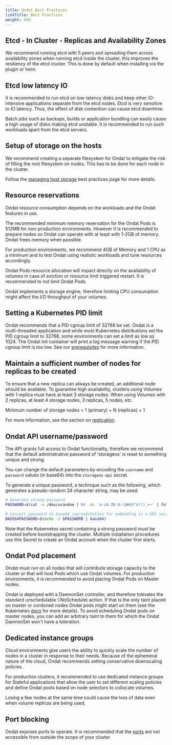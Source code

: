 ```yaml
---
title: Ondat Best Practices
linkTitle: Best Practices
weight: 450
---
```


## Etcd - In Cluster - Replicas and Availability Zones

We recommend running etcd with 5 peers and spreading them across availability zones when running etcd inside the cluster, this improves the resiliency of the etcd cluster. This is done by default when installing via the plugin or helm.

## Etcd low latency IO

It is recommended to run etcd on low-latency disks and keep other IO-intensive
applications separate from the etcd nodes. Etcd is very sensitive to IO latency.
Thus, the effect of disk contention can cause etcd downtime.

Batch jobs such as backups, builds or application bundling can easily cause a
high usage of disks making etcd unstable. It is recommended to run such
workloads apart from the etcd servers.

## Setup of storage on the hosts

We recommend creating a separate filesystem for Ondat to mitigate the risk
of filling the root filesystem on nodes. This has to be done for each node in
the cluster.

Follow the [managing host storage](/docs/operations/managing-host-storage) best practices page for more
details.

## Resource reservations

Ondat resource consumption depends on the workloads and the Ondat
features in use.

The recommended minimum memory reservation for the Ondat Pods is 512MB for
non-production environments. However it is recommended to prepare nodes so
Ondat can operate with at least with 1-2GB of memory. Ondat frees
memory when possible.

For production environments, we recommend 4GB of Memory and 1 CPU as a minimum
and to test Ondat using realistic workloads and tune resources accordingly.

Ondat Pods resource allocation will impact directly on the availability of
volumes in case of eviction or resource limit triggered restart. It is
recommended to not limit Ondat Pods.

Ondat implements a storage engine, therefore limiting CPU consumption might
affect the I/O throughput of your volumes.

## Setting a Kubernetes PID limit

Ondat recommends that a PID cgroup limit of 32768 be set. Ondat is a
multi-threaded application and while most Kubernetes distributions set the PID
cgroup limit to 32768, some environments can set a limit as low as 1024. The
Ondat init container will print a log message warning if the PID cgroup
limit is too low. See our [prerequisites](/docs/prerequisites/pidlimits) for
more information.

## Maintain a sufficient number of nodes for replicas to be created

To ensure that a new replica can always be created, an additional node should
be available. To guarantee high availability, clusters using Volumes with 1
replica must have at least 3 storage nodes. When using Volumes with 2
replicas, at least 4 storage nodes, 3 replicas, 5 nodes, etc.

Minimum number of storage nodes = 1 (primary) + N (replicas) + 1

For more information, see the section on
[replication](/docs/concepts/replication#number-of-nodes).

## Ondat API username/password

The API grants full access to Ondat functionality, therefore we recommend
that the default administrative password of 'storageos' is reset to something
unique and strong.

You can change the default parameters by encoding the `username` and
`password` values (in base64) into the `storageos-api` secret.

To generate a unique password, a technique such as the following, which
generates a pseudo-random 24 character string, may be used:

```bash
# Generate strong password
PASSWORD=$(cat -e /dev/urandom | tr -dc 'a-zA-Z0-9-!@#$%^&*()_+~' | fold -w 24 | head -n 1)

# Convert password to base64 representation for embedding in a K8S secret
BASE64PASSWORD=$(echo -n $PASSWORD | base64)
```

Note that the Kubernetes secret containing a strong password *must* be created
before bootstrapping the cluster. Multiple installation procedures use this
Secret to create an Ondat account when the cluster first starts.

## Ondat Pod placement

Ondat must run on all nodes that will contribute storage capacity to the
cluster or that will host Pods which use Ondat volumes. For production
environments, it is recommended to avoid placing Ondat Pods on Master
nodes.

Ondat is deployed with a DaemonSet controller, and therefore tolerates the
standard unschedulable (:NoSchedule) action. If that is the only taint placed
on master or cordoned nodes Ondat pods might start on them (see the
Kubernetes
[docs](https://kubernetes.io/docs/concepts/workloads/controllers/daemonset/)
for more details). To avoid scheduling Ondat pods on master nodes, you can
add an arbitrary taint to them for which the Ondat DaemonSet won't have a
toleration.

## Dedicated instance groups

Cloud environments give users the ability to quickly scale the number of nodes
in a cluster in response to their needs. Because of the ephemeral nature of the
cloud, Ondat recommends setting conservative downscaling policies.

For production clusters, it recommended to use dedicated instance groups for
Stateful applications that allow the user to set different scaling policies and
define Ondat pools based on node selectors to collocate volumes.

Losing a few nodes at the same time could cause the loss of data even when
volume replicas are being used.

## Port blocking

Ondat exposes ports to operate. It is recommended that the [ports](/docs/prerequisites/firewalls) are not accessible from outside
the scope of your cluster.
